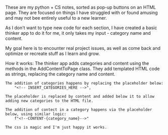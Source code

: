 These are my python + CS notes, sorted as pop-up buttons on an HTML page. 
They are focused on things I have struggled with or found amusing and may not bee entirely useful to a new learner. 

As I don't want to type new code for each section, I have created a basic thinker app to do it for me, 
it only takes my input - category name and content. 

My goal here is to encounter real project issues, as well as come back and optimize or recreate stuff as I learn and grow. 

How it works:
    The thinker app adds categories and content using the methods in the AddContentToPage class. 
    They add templated HTML code as strings, replacing the category name and content.

    The addition of categories happens by replacing the placeholder below:
        "<!-- INSERT_CATEGORIES_HERE -->",

    The placeholder is replaced by content and added below it to allow adding new categories to the HTML file.
    
    The addition of contect in a category happens via the placeholder below, using similar logic:
        f"<!--CONTENT-{category_name}-->"

    The css is magic and I'm just happy it works.  
